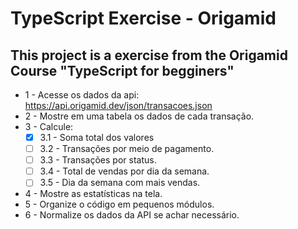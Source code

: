 # TypeScript Exercise - Origamid

## **This project is a exercise from the Origamid Course "TypeScript for begginers"**

- 1 - Acesse os dados da api: https://api.origamid.dev/json/transacoes.json
- 2 - Mostre em uma tabela os dados de cada transação.
- 3 - Calcule:
  - [x] 3.1 - Soma total dos valores
  - [ ] 3.2 - Transações por meio de pagamento.
  - [ ] 3.3 - Transações por status.
  - [ ] 3.4 - Total de vendas por dia da semana.
  - [ ] 3.5 - Dia da semana com mais vendas.
- 4 - Mostre as estatísticas na tela.
- 5 - Organize o código em pequenos módulos.
- 6 - Normalize os dados da API se achar necessário.
